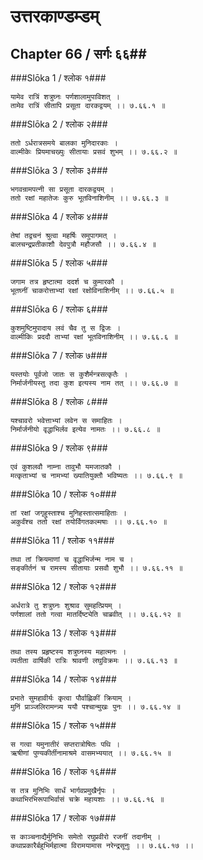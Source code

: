 उत्तरकाण्डम्डम्
===============================


## Chapter 66  / सर्गः ६६##


###Slōka 1 / श्लोक १###


    यामेव रात्रिं शत्रुघ्नः पर्णशालामुपाविशत् ।
    तामेव रात्रिं सीतापि प्रसूता दारकद्वयम् ।। ७.६६.१ ॥


###Slōka 2 / श्लोक २###


    ततो ऽर्धरात्रसमये बालका मुनिदारकाः ।
    वाल्मीकेः प्रियमाचख्युः सीतायाः प्रसवं शुभम् ।। ७.६६.२ ॥


###Slōka 3 / श्लोक ३###


    भगवन्रामपत्नी सा प्रसूता दारकद्वयम् ।
    ततो रक्षां महातेजः कुरु भूतविनाशिनीम् ।। ७.६६.३ ॥


###Slōka 4 / श्लोक ४###


    तेषां तद्वचनं श्रुत्वा महर्षिः समुपागमत् ।
    बालचन्द्रप्रतीकाशौ देवपुत्रौ महौजसौ ।। ७.६६.४ ॥


###Slōka 5 / श्लोक ५###


    जगाम तत्र हृष्टात्मा ददर्श च कुमारकौ ।
    भूतघ्नीं चाकरोत्ताभ्यां रक्षां रक्षोविनाशिनीम् ।। ७.६६.५ ॥


###Slōka 6 / श्लोक ६###


    कुशमुष्टिमुपादाय लवं चैव तु स द्विजः ।
    वाल्मीकिः प्रददौ ताभ्यां रक्षां भूतविनाशिनीम् ।। ७.६६.६ ॥


###Slōka 7 / श्लोक ७###


    यस्तयोः पूर्वजो जातः स कुशैर्मन्त्रसत्कृतैः ।
    निर्मार्जनीयस्तु तदा कुश इत्यस्य नाम तत् ।। ७.६६.७ ॥


###Slōka 8 / श्लोक ८###


    यश्चावरो भवेत्ताभ्यां लवेन स समाहितः ।
    निर्मार्जनीयो वृद्धाभिर्लव इत्येव नामतः ।। ७.६६.८ ॥


###Slōka 9 / श्लोक ९###


    एवं कुशलवौ नाम्ना तावुभौ यमजातकौ ।
    मत्कृताभ्यां च नामभ्यां ख्यातियुक्तौ भविष्यतः ।। ७.६६.९ ॥


###Slōka 10 / श्लोक १०###


    तां रक्षां जगृहुस्ताश्च मुनिहस्तात्समाहिताः ।
    अकुर्वंश्च ततो रक्षां तयोर्विगतकल्मषाः ।। ७.६६.१० ॥


###Slōka 11 / श्लोक ११###


    तथा तां क्रियमाणां च वृद्धाभिर्जन्म नाम च ।
    सङ्कीर्तनं च रामस्य सीतायाः प्रसवौ शुभौ ।। ७.६६.११ ॥


###Slōka 12 / श्लोक १२###


    अर्धरात्रे तु शत्रुघ्नः शुश्राव सुमहत्प्रियम् ।
    पर्णशालां ततो गत्वा मातर्दिष्ट्येति चाब्रवीत् ।। ७.६६.१२ ॥


###Slōka 13 / श्लोक १३###


    तथा तस्य प्रहृष्टस्य शत्रुघ्नस्य महात्मनः ।
    व्यतीता वार्षिकी रात्रिः श्रावणी लघुविक्रमः ।। ७.६६.१३ ॥


###Slōka 14 / श्लोक १४###


    प्रभाते सुमहावीर्यः कृत्वा पौर्वाह्णिकीं क्रियाम् ।
    मुनिं प्राञ्जलिरामन्त्र्य ययौ पश्चान्मुखः पुनः ।। ७.६६.१४ ॥


###Slōka 15 / श्लोक १५###


    स गत्वा यमुनातीरं सप्तरात्रोषितः पथि ।
    ऋषीणां पुण्यकीर्तीनामाश्रमे वासमभ्ययात् ।। ७.६६.१५ ॥


###Slōka 16 / श्लोक १६###


    स तत्र मुनिभिः सार्धं भार्गवप्रमुखैर्नृपः ।
    कथाभिरभिरूपाभिर्वासं चक्रे महायशाः ।। ७.६६.१६ ॥


###Slōka 17 / श्लोक १७###


    स काञ्चनाद्यैर्मुनिभिः समेतो रघुप्रवीरो रजनीं तदानीम् ।
    कथाप्रकारैर्बहुभिर्महात्मा विरामयामास नरेन्द्रसूनुः ।। ७.६६.१७ ।।


